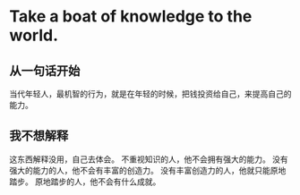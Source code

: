 # Take a boat of knowledge to the world.

## 从一句话开始

当代年轻人，最机智的行为，就是在年轻的时候，把钱投资给自己，来提高自己的能力。

## 我不想解释

这东西解释没用，自己去体会。
不重视知识的人，他不会拥有强大的能力。
没有强大的能力的人，他不会有丰富的创造力。
没有丰富创造力的人，他就只能原地踏步。
原地踏步的人，他不会有什么成就。